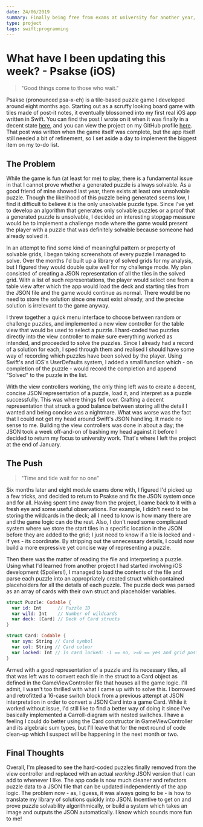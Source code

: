 ```yaml
---
date: 24/06/2019
summary: Finally being free from exams at university for another year, I decided to revisit my tile puzzle game for iOS and implement a much needed feature.
type: project
tags: swift;programming
---
```


# What have I been updating this week? - Psakse (iOS)

> "Good things come to those who wait."

Psakse (pronounced psa-x-eh) is a tile-based puzzle game I developed around eight months ago. Starting out as a scruffy looking board game with tiles made of post-it notes, it eventually blossomed into my first real iOS app written in Swift. You can find the post I wrote on it when it was finally in a decent state [here](https://anachronistic-tech.co.uk/article.php?id=10), and you can view the project on my GitHub profile [here](https://github.com/AnachronisticTech/Psakse). That post was written when the game itself was complete, but the app itself still needed a bit of refinement, so I set aside a day to implement the biggest item on my to-do list.

## The Problem

While the game is fun (at least for me) to play, there is a fundamental issue in that I cannot prove whether a generated puzzle is always solvable. As a good friend of mine showed last year, there exists at least one unsolvable puzzle. Though the likelihood of this puzzle being generated seems low, I find it difficult to believe it is the only unsolvable puzzle type. Since I've yet to develop an algorithm that generates only solvable puzzles or a proof that a generated puzzle is unsolvable, I decided an interesting stopgap measure would be to implement a challenge mode where the game would present the player with a puzzle that was definitely solvable because someone had already solved it.

In an attempt to find some kind of meaningful pattern or property of solvable grids, I began taking screenshots of every puzzle I managed to solve. Over the months I'd built up a library of solved grids for my analysis, but I figured they would double quite well for my challenge mode. My plan consisted of creating a JSON representation of all the tiles in the solved grid. With a list of such representations, the player would select one from a table view after which the app would load the deck and starting tiles from the JSON file and the game would continue as normal. There would be no need to store the solution since one must exist already, and the precise solution is irrelevant to the game anyway.

I threw together a quick menu interface to choose between random or challenge puzzles, and implemented a new view controller for the table view that would be used to select a puzzle. I hard-coded two puzzles directly into the view controller to make sure everything worked as intended, and proceeded to solve the puzzles. Since I already had a record of a solution for each, I sped through them and realised I should have some way of recording which puzzles have been solved by the player. Using Swift's and iOS's UserDefaults system, I added a small function which - on completion of the puzzle - would record the completion and append "Solved" to the puzzle in the list.

With the view controllers working, the only thing left was to create a decent, concise JSON representation of a puzzle, load it, and interpret as a puzzle successfully. This was where things fell over. Crafting a decent representation that struck a good balance between storing all the detail I wanted and being concise was a nightmare. What was worse was the fact that I could not get my head around Swift's JSON handling. It made no sense to me. Building the view controllers was done in about a day; the JSON took a week off-and-on of bashing my head against it before I decided to return my focus to university work. That's where I left the project at the end of January.

## The Push

> "Time and tide wait for no one"

Six months later and eight module exams done with, I figured I'd picked up a few tricks, and decided to return to Psakse and fix the JSON system once and for all. Having spent time away from the project, I came back to it with a fresh eye and some useful observations. For example, I didn't need to be storing the wildcards in the deck; all I need to know is how many there are and the game logic can do the rest. Also, I don't need some complicated system where we store the start tiles in a specific location in the JSON before they are added to the grid; I just need to know if a tile is locked and - if yes - its coordinate. By stripping out the unnecessary details, I could now build a more expressive yet concise way of representing a puzzle.

Then there was the matter of reading the file and interpreting a puzzle. Using what I'd learned from another project I had started involving iOS development (Spoilers!), I managed to load the contents of the file and parse each puzzle into an appropriately created struct which contained placeholders for all the details of each puzzle. The puzzle deck was parsed as an array of cards with their own struct and placeholder variables.

```swift
struct Puzzle: Codable {
  var id: Int      // Puzzle ID
  var wild: Int    // Number of wildcards
  var deck: [Card] // Deck of Card structs
}
```

```swift
struct Card: Codable {
  var sym: String // Card symbol
  var col: String // Card colour
  var locked: Int // Is card locked: -1 == no, >=0 == yes and grid position
}
```

Armed with a good representation of a puzzle and its necessary tiles, all that was left was to convert each tile in the struct to a Card object as defined in the GameViewController file that houses all the game logic. I'll admit, I wasn't too thrilled with what I came up with to solve this. I borrowed and retrofitted a 16-case switch block from a previous attempt at JSON interpretation in order to convert a JSON Card into a game Card. While it worked without issue, I'd still like to find a better way of doing it since I've basically implemented a Carroll-diagram with nested switches. I have a feeling I could do better using the Card constructor in GameViewController and its algebraic sum types, but I'll leave that for the next round of code clean-up which I suspect will be happening in the next month or two.

## Final Thoughts

Overall, I'm pleased to see the hard-coded puzzles finally removed from the view controller and replaced with an actual _working_ JSON version that I can add to whenever I like. The app code is now much cleaner and refactors puzzle data to a JSON file that can be updated independently of the app logic. The problem now - as, I guess, it was always going to be - is how to translate my library of solutions quickly into JSON. Incentive to get on and prove puzzle solvability algorithmically, or build a system which takes an image and outputs the JSON automatically. I know which sounds more fun to me!

